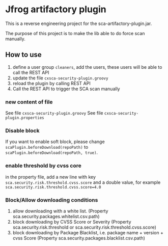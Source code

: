 # Jfrog artifactory plugin
This is a reverse engineering project for the sca-artifactory-plugin.jar.

The purpose of this project is to make the lib able to do force scan manually.

## How to use

1. define a user group `cleaners`, add the users, these users will be able to call the REST API
2. update the file `cxsca-security-plugin.groovy`
3. reload the plugin by calling REST API
4. Call the REST API to trigger the SCA scan manually

### new content of file 
See file `cxsca-security-plugin.groovy`
See file `cxsca-security-plugin.properties`

### Disable block

If you want to enable soft block, please change `scaPlugin.beforeDownload(repoPath)`
to `scaPlugin.beforeDownload(repoPath, true)`.

### enable threshold by cvss core

in the property file, add a new line with key `sca.security.risk.threshold.cvss.score` 
and a double value, for example `sca.security.risk.threshold.cvss.score=4.0`

### Block/Allow downloading conditions
1. allow downloading with a white list. (Property sca.security.packages.whitelist.csv.path)
2. block downloading by CVSS Score or Severity (Property sca.security.risk.threshold or sca.security.risk.threshold.cvss.score)
3. block downloading by Package Blacklist, i.e. package name + version + cvss Score (Property sca.security.packages.blacklist.csv.path)

